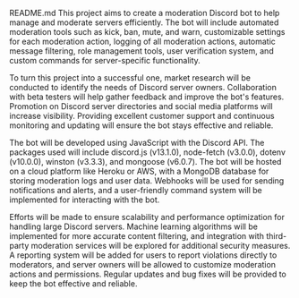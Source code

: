 README.md
This project aims to create a moderation Discord bot to help manage and moderate servers efficiently. The bot will include automated moderation tools such as kick, ban, mute, and warn, customizable settings for each moderation action, logging of all moderation actions, automatic message filtering, role management tools, user verification system, and custom commands for server-specific functionality.

To turn this project into a successful one, market research will be conducted to identify the needs of Discord server owners. Collaboration with beta testers will help gather feedback and improve the bot's features. Promotion on Discord server directories and social media platforms will increase visibility. Providing excellent customer support and continuous monitoring and updating will ensure the bot stays effective and reliable.

The bot will be developed using JavaScript with the Discord API. The packages used will include discord.js (v13.1.0), node-fetch (v3.0.0), dotenv (v10.0.0), winston (v3.3.3), and mongoose (v6.0.7). The bot will be hosted on a cloud platform like Heroku or AWS, with a MongoDB database for storing moderation logs and user data. Webhooks will be used for sending notifications and alerts, and a user-friendly command system will be implemented for interacting with the bot.

Efforts will be made to ensure scalability and performance optimization for handling large Discord servers. Machine learning algorithms will be implemented for more accurate content filtering, and integration with third-party moderation services will be explored for additional security measures. A reporting system will be added for users to report violations directly to moderators, and server owners will be allowed to customize moderation actions and permissions. Regular updates and bug fixes will be provided to keep the bot effective and reliable.